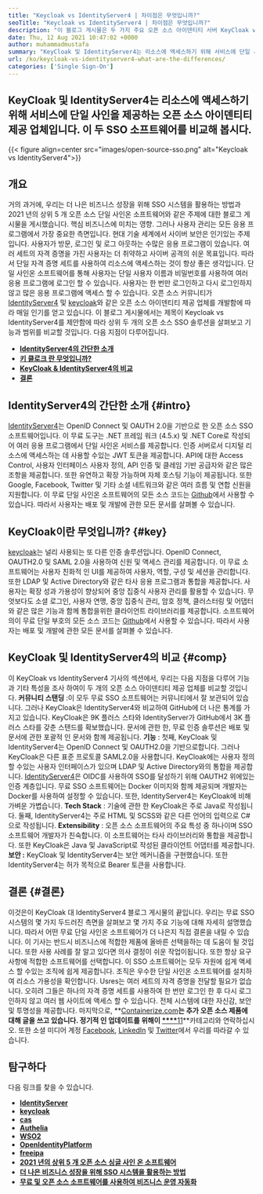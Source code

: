 ```yaml
---
title: "Keycloak vs IdentityServer4 | 차이점은 무엇입니까?" 
seoTitle: "Keycloak vs IdentityServer4 | 차이점은 무엇입니까?" 
description: "이 블로그 게시물은 두 가지 주요 오픈 소스 아이덴티티 서버 KeyCloak vs IdentityServer4의 비교에 관한 것입니다. 두 소프트웨어 모두 자체 주최 및 풍부한 기능입니다." 
date: Thu, 12 Aug 2021 10:47:02 +0000
author: muhammadmustafa
summary: "KeyCloak 및 IdentityServer4는 리소스에 액세스하기 위해 서비스에 단일 사인을 제공하는 오픈 소스 Identity 제공 업체입니다. 이 두 SSO 소프트웨어를 비교해 봅시다." 
url: /ko/keycloak-vs-identityserver4-what-are-the-differences/
categories: ['Single Sign-On']
---
```


## KeyCloak 및 IdentityServer4는 리소스에 액세스하기 위해 서비스에 단일 사인을 제공하는 오픈 소스 아이덴티티 제공 업체입니다. 이 두 SSO 소프트웨어를 비교해 봅시다.

{{< figure align=center src="images/open-source-sso.png" alt="Keycloak vs IdentityServer4">}}


## 개요
거의 과거에, 우리는 더 나은 비즈니스 성장을 위해 SSO 시스템을 활용하는 방법과 2021 년의 상위 5 개 오픈 소스 단일 사인온 소프트웨어와 같은 주제에 대한 블로그 게시물을 게시했습니다. 핵심 비즈니스에 미치는 영향. 그러나 사용자 관리는 모든 응용 프로그램에서 가장 중요한 측면입니다. 현대 기술 세계에서 사이버 보안은 인기있는 주제입니다. 사용자가 방문, 로그인 및 로그 아웃하는 수많은 응용 프로그램이 있습니다. 여러 세트의 자격 증명을 가진 사용자는 더 취약하고 사이버 공격의 쉬운 목표입니다.
따라서 단일 자격 증명 세트를 사용하여 리소스에 액세스하는 것이 항상 좋은 생각입니다. 단일 사인온 소프트웨어를 통해 사용자는 단일 사용자 이름과 비밀번호를 사용하여 여러 응용 프로그램에 로그인 할 수 있습니다. 사용자는 한 번만 로그인하고 다시 로그인하지 않고 많은 응용 프로그램에 액세스 할 수 있습니다. 오픈 소스 커뮤니티가 [IdentityServer4][1] 및 [keycloak][2]와 같은 오픈 소스 아이덴티티 제공 업체를 개발함에 따라 매일 인기를 얻고 있습니다. 이 블로그 게시물에서는 제목이 Keycloak vs IdentityServer4를 제안함에 따라 상위 두 개의 오픈 소스 SSO 솔루션을 살펴보고 기능과 범위를 비교할 것입니다. 다음 지점이 다루어집니다.
* **[IdentityServer4의 간단한 소개][3]** 
* **[키 클로크 란 무엇입니까?][4]** 
* **[KeyCloak & IdentityServer4의 비교][5]** 
* **[결론][6]** 

## IdentityServer4의 간단한 소개 {#intro}

[IdentityServer4][1]는 OpenID Connect 및 OAUTH 2.0을 기반으로 한 오픈 소스 SSO 소프트웨어입니다. 이 무료 도구는 .NET 프레임 워크 (4.5.x) 및 .NET Core로 작성되어 여러 응용 프로그램에서 단일 사인온 서비스를 제공합니다. 인증 서버로서 디지털 리소스에 액세스하는 데 사용할 수있는 JWT 토큰을 제공합니다. API에 대한 Access Control, 사용자 인터페이스 사용자 정의, API 인증 및 클레임 기반 공급자와 같은 많은 조항을 제공합니다. 또한 유연하고 확장 가능하며 자체 호스팅 기능이 제공됩니다. 또한 Google, Facebook, Twitter 및 기타 소셜 네트워크와 같은 여러 흐름 및 연합 신원을 지원합니다.
이 무료 단일 사인온 소프트웨어의 모든 소스 코드는 [Github][7]에서 사용할 수 있습니다. 따라서 사용자는 배포 및 개발에 관한 모든 문서를 살펴볼 수 있습니다.

## KeyCloak이란 무엇입니까? {#key}

[keycloak][2]는 널리 사용되는 또 다른 인증 솔루션입니다. OpenID Connect, OAUTH2.0 및 SAML 2.0을 사용하여 신원 및 액세스 관리를 제공합니다. 이 무료 소프트웨어는 사용자 친화적 인 UI를 제공하여 사용자, 역할, 구성 및 세션을 관리합니다. 또한 LDAP 및 Active Directory와 같은 타사 응용 프로그램과 통합을 제공합니다. 사용자는 확장 성과 가용성이 향상되어 중앙 집중식 사용자 관리를 활용할 수 있습니다. 무엇보다도 소셜 로그인, 사용자 연맹, 중앙 집중식 관리, 암호 정책, 클러스터링 및 어댑터와 같은 많은 기능과 함께 통합을위한 클라이언트 라이브러리를 제공합니다. 소프트웨어 의이 무료 단일 부호의 모든 소스 코드는 [Github][8]에서 사용할 수 있습니다. 따라서 사용자는 배포 및 개발에 관한 모든 문서를 살펴볼 수 있습니다.

## KeyCloak 및 IdentityServer4의 비교 {#comp}

이 KeyCloak vs IdentityServer4 기사의 섹션에서, 우리는 다음 지점을 다루어 기능과 기타 특성을 조사 하여이 두 개의 오픈 소스 아이덴티티 제공 업체를 비교할 것입니다.
**커뮤니티 스탠딩** :이 모두 무료 SSO 소프트웨어는 커뮤니티에서 잘 보관되어 있습니다. 그러나 KeyCloak은 IdentityServer4와 비교하여 GitHub에 더 나은 통계를 가지고 있습니다. KeyCloak은 9K 플러스 스타와 IdentityServer가 GitHub에서 3K 플러스 스타를 갖춘 스탠드를 확보했습니다. 문서에 관한 한, 무료 인증 솔루션은 배포 및 문서에 관한 포괄적 인 문서와 함께 제공됩니다.
**기능** : 첫째, KeyCloak 및 IdentityServer4는 OpenID Connect 및 OAUTH2.0을 기반으로합니다. 그러나 KeyCloak은 다른 표준 프로토콜 SAML2.0을 사용합니다. KeyCloak에는 사용자 정의 할 수있는 사용자 인터페이스가 있으며 LDAP 및 Active Directory와의 통합을 제공합니다. [IdentityServer4][1]은 OIDC를 사용하여 SSO를 달성하기 위해 OAUTH2 위에있는 인증 계층입니다. 무료 SSO 소프트웨어는 Docker 이미지와 함께 제공되며 개발자는 Docker를 사용하여 설정할 수 있습니다. 또한, IdentityServer4는 KeyCloak에 비해 가벼운 가볍습니다.
**Tech Stack** : 기술에 관한 한 KeyCloak은 주로 Java로 작성됩니다. 둘째, IdentityServer4는 주로 HTML 및 SCSS와 같은 다른 언어의 입력으로 C#으로 작성됩니다.
**Extensibility** : 오픈 소스 소프트웨어의 주요 특성 중 하나이며 SSO 소프트웨어 개발자가 친숙합니다. 이 소프트웨어는 타사 라이브러리와 통합을 제공합니다. 또한 KeyCloak은 Java 및 JavaScript로 작성된 클라이언트 어댑터를 제공합니다.
**보안 :**  KeyCloak 및 IdentityServer4는 보안 메커니즘을 구현했습니다. 또한 IdentityServer4는 허가 목적으로 Bearer 토큰을 사용합니다.

## 결론 {#결론}

이것은이 KeyCloak 대 IdentityServer4 블로그 게시물의 끝입니다. 우리는 무료 SSO 시스템의 몇 가지 두드러진 측면을 살펴보고 몇 가지 주요 기능에 대해 자세히 설명했습니다. 따라서 어떤 무료 단일 사인온 소프트웨어가 더 나은지 직접 결론을 내릴 수 있습니다. 이 기사는 반드시 비즈니스에 적합한 제품에 올바른 선택을하는 데 도움이 될 것입니다. 또한 사용 사례를 잘 알고 있다면 의사 결정이 쉬운 작업이됩니다. 또한 항상 요구 사항에 적합한 소프트웨어를 선택합니다.
이 SSO 소프트웨어는 모두 자원에 쉽게 액세스 할 수있는 조직에 쉽게 제공합니다. 조직은 우수한 단일 사인온 소프트웨어를 설치하여 리소스 가용성을 확인합니다. Usres는 여러 세트의 자격 증명을 전달할 필요가 없습니다. 오히려 그들은 하나의 자격 증명 세트를 사용하여 한 번만 로그인 한 후 다시 로그인하지 않고 여러 웹 사이트에 액세스 할 수 있습니다. 전체 시스템에 대한 자신감, 보안 및 투명성을 제공합니다.
마지막으로, **[Containerize.com][9]**는 추가 오픈 소스 제품에 대해 글을 쓰고 있습니다. 정기적 인 업데이트를 위해이 [****][10]**[11]**카테고리와 연락하십시오. 또한 소셜 미디어 계정 [Facebook][12], [LinkedIn][13] 및 [Twitter][14]에서 우리를 따라갈 수 있습니다.

## 탐구하다
다음 링크를 찾을 수 있습니다.
* **[IdentityServer][15]** 
* **[keycloak][16]** 
* **[cas][17]** 
* **[Authelia][18]** 
* **[WSO2][19]** 
* **[OpenIdentityPlatform][20]** 
* **[freeipa][21]** 
* **[2021 년의 상위 5 개 오픈 소스 싱글 사인 온 소프트웨어][22]** 
* **[더 나은 비즈니스 성장을 위해 SSO 시스템을 활용하는 방법][23]** 
* **[무료 및 오픈 소스 소프트웨어를 사용하여 비즈니스 운영 자동화][24]** 



[1]: https://products.containerize.com/single-sign-on/identity-server/
[2]: https://products.containerize.com/single-sign-on/keycloak/
[3]: #intro
[4]: #key
[5]: #comp
[6]: #Conclusion
[7]: https://github.com/IdentityServer
[8]: https://github.com/keycloak/keycloak
[9]: https://www.containerize.com/
[10]: https://products.containerize.com/video-conferencing/
[11]: https://products.containerize.com/single-sign-on/
[12]: https://web.facebook.com/containerize
[13]: https://www.linkedin.com/company/containerize/
[14]: https://twitter.com/containerize_co
[15]: https://products.containerize.com/single-sign-on/identity-server
[16]: https://products.containerize.com/single-sign-on/keycloak
[17]: https://products.containerize.com/single-sign-on/cas
[18]: https://products.containerize.com/single-sign-on/authelia
[19]: https://products.containerize.com/single-sign-on/wso2
[20]: https://products.containerize.com/single-sign-on/openidentityplatform
[21]: https://products.containerize.com/single-sign-on/freeipa
[22]: https://blog.containerize.com/single-sign-on/top-5-open-source-single-sign-on-software-in-the-year-2021/
[23]: https://blog.containerize.com/single-sign-on/how-to-leverage-sso-solution-for-better-business-growth/
[24]: https://blog.containerize.com/blogging/automate-business-operations-using-open-source-software/
